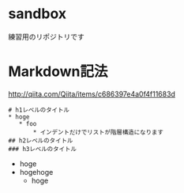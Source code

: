 # sandbox

練習用のリポジトリです

# Markdown記法

http://qiita.com/Qiita/items/c686397e4a0f4f11683d

```
# h1レベルのタイトル
* hoge
   * foo
       * インデントだけでリストが階層構造になります
## h2レベルのタイトル
### h3レベルのタイトル
```

* hoge
* hogehoge
  * hoge
